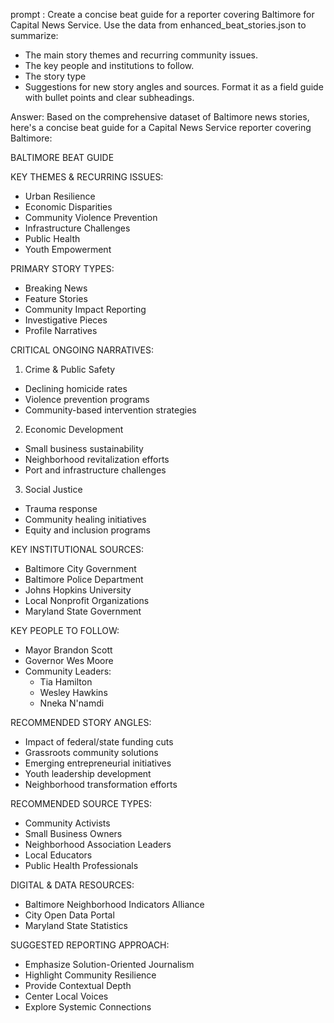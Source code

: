 prompt : Create a concise beat guide for a reporter covering Baltimore for Capital News Service.
Use the data from enhanced_beat_stories.json to summarize:
- The main story themes and recurring community issues.
- The key people and institutions to follow.
- The story type 
- Suggestions for new story angles and sources.
Format it as a field guide with bullet points and clear subheadings.

Answer: 
Based on the comprehensive dataset of Baltimore news stories, here's a concise beat guide for a Capital News Service reporter covering Baltimore:

BALTIMORE BEAT GUIDE

KEY THEMES & RECURRING ISSUES:
- Urban Resilience
- Economic Disparities
- Community Violence Prevention
- Infrastructure Challenges
- Public Health
- Youth Empowerment

PRIMARY STORY TYPES:
- Breaking News
- Feature Stories
- Community Impact Reporting
- Investigative Pieces
- Profile Narratives

CRITICAL ONGOING NARRATIVES:
1. Crime & Public Safety
- Declining homicide rates
- Violence prevention programs
- Community-based intervention strategies

2. Economic Development
- Small business sustainability
- Neighborhood revitalization efforts
- Port and infrastructure challenges

3. Social Justice
- Trauma response
- Community healing initiatives
- Equity and inclusion programs

KEY INSTITUTIONAL SOURCES:
- Baltimore City Government
- Baltimore Police Department
- Johns Hopkins University
- Local Nonprofit Organizations
- Maryland State Government

KEY PEOPLE TO FOLLOW:
- Mayor Brandon Scott
- Governor Wes Moore
- Community Leaders:
  * Tia Hamilton
  * Wesley Hawkins
  * Nneka N'namdi

RECOMMENDED STORY ANGLES:
- Impact of federal/state funding cuts
- Grassroots community solutions
- Emerging entrepreneurial initiatives
- Youth leadership development
- Neighborhood transformation efforts

RECOMMENDED SOURCE TYPES:
- Community Activists
- Small Business Owners
- Neighborhood Association Leaders
- Local Educators
- Public Health Professionals

DIGITAL & DATA RESOURCES:
- Baltimore Neighborhood Indicators Alliance
- City Open Data Portal
- Maryland State Statistics

SUGGESTED REPORTING APPROACH:
- Emphasize Solution-Oriented Journalism
- Highlight Community Resilience
- Provide Contextual Depth
- Center Local Voices
- Explore Systemic Connections
